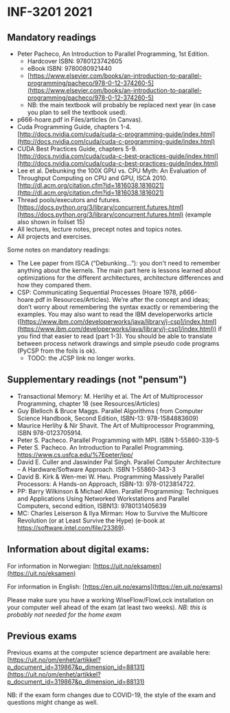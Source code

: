 INF-3201 2021
==============

Mandatory readings
----------------

* Peter Pacheco, An Introduction to Parallel Programming, 1st Edition.
  - Hardcover ISBN: 9780123742605
  - eBook ISBN: 9780080921440
  - [https://www.elsevier.com/books/an-introduction-to-parallel-programming/pacheco/978-0-12-374260-5](https://www.elsevier.com/books/an-introduction-to-parallel-programming/pacheco/978-0-12-374260-5)
  - NB: the main textbook will probably be replaced next year (in case you plan to sell the textbook used).
* p666-hoare.pdf in Files/articles (in Canvas).
* Cuda Programming Guide, chapters 1-4. [http://docs.nvidia.com/cuda/cuda-c-programming-guide/index.html](http://docs.nvidia.com/cuda/cuda-c-programming-guide/index.html)
* CUDA Best Practices Guide, chapters 5-9. [http://docs.nvidia.com/cuda/cuda-c-best-practices-guide/index.html](http://docs.nvidia.com/cuda/cuda-c-best-practices-guide/index.html)
* Lee et al. Debunking the 100X GPU vs. CPU Myth: An Evaluation of Throughput Computing on CPU and GPU, ISCA 2010. [http://dl.acm.org/citation.cfm?id=1816038.1816021](http://dl.acm.org/citation.cfm?id=1816038.1816021)
* Thread pools/executors and futures. [https://docs.python.org/3/library/concurrent.futures.html](https://docs.python.org/3/library/concurrent.futures.html) (example also shown in foilset 15)
*  All lectures, lecture notes, precept notes and topics notes.
* All projects and exercises.


Some notes on mandatory readings:

* The Lee paper from ISCA (“Debunking...”): you don't need to remember anything about the kernels. The main part here is lessons learned about optimizations for the different architectures, architecture differences and how they compared them.
* CSP: Communicating Sequential Processes (Hoare 1978, p666-hoare.pdf in Resources/Articles). We’re after the concept and ideas; don’t worry about remembering the syntax exactly or remembering the examples. You may also want to read the IBM developerworks article ([https://www.ibm.com/developerworks/java/library/j-csp1/index.html](https://www.ibm.com/developerworks/java/library/j-csp1/index.html)) if you find that easier to read (part 1-3). You should be able to translate between process network drawings and simple pseudo code programs (PyCSP from the foils is ok).
  - TODO: the JCSP link no longer works.


Supplementary readings (not "pensum")
-----------------

* Transactional Memory: M. Herlihy et al. The Art of Multiprocessor Programming, chapter 18 (see Resources/Articles)
* Guy Blelloch & Bruce Maggs. Parallel Algorithms ( from Computer Science Handbook, Second Edition, ISBN-13: 978-1584883609)
* Maurice Herlihy & Nir Shavit. The Art of Multiprocessor Programming,  ISBN 978-0123705914.
* Peter S. Pacheco. Parallel Programming with MPI. ISBN 1-55860-339-5
* Peter S. Pacheco. An Introduction to Parallel Programming. https://www.cs.usfca.edu/%7Epeter/ipp/
* David E. Culler and Jaswinder Pal Singh. Parallel Computer Architecture – A Hardware/Software Approach. ISBN 1-55860-343-3
* David B. Kirk & Wen-mei W. Hwu. Programming Massively Parallel Processors: A Hands-on Approach, ISBN-13: 978-0123814722.
* PP: Barry Wilkinson & Michael Allen. Parallel Programming: Techniques and Applications Using Networked Workstations and Parallel Computers, second edition, ISBN13: 9780131405639
* MC: Charles Leiserson & Ilya Mirman:  How to Survive the Multicore Revolution (or at Least Survive the Hype) (e-book at https://software.intel.com/file/23369).

Information about digital exams:
---------------

For information in Norwegian: [https://uit.no/eksamen](https://uit.no/eksamen)

For information in English: [https://en.uit.no/exams](https://en.uit.no/exams)

Please make sure you have a working WiseFlow/FlowLock installation on your computer well ahead of the exam (at least two weeks).
*NB: this is probably not needed for the home exam*

Previous exams
--------------

Previous exams at the computer science department are available here:
[https://uit.no/om/enhet/artikkel?p_document_id=319867&p_dimension_id=88131](https://uit.no/om/enhet/artikkel?p_document_id=319867&p_dimension_id=88131)

NB: if the exam form changes due to COVID-19, the style of the exam and questions might change as well.
